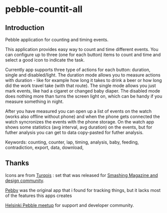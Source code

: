 # pebble-countit-all


## Introduction 

Pebble application for counting and timing events.

This application provides easy way to count and time different events. You can configure up to three (one for each button) items to count and time and select a good icon to indicate the task. 

Currently app supports three type of actions for each button: duration, single and disabled/light. The duration mode allows you to measure actions with duration - like for example how long it takes to drink a beer or how long did the work travel take (with that route). The single mode allows you just mark events, like had a cigaret or changed baby diaper. The disabled mode does nothing more than turns the screen light on, which can be handy if you measure something in night.

After you have measured you can open up a list of events on the watch (works also offline without phone) and when the phone gets connected the watch syncronizes the events with the phone storage. On the watch app shows some statistics (avg interval, avg duration) on the events, but for futher analysis you can get to data copy-pasted for futher analysis.



Keywords: counting, counter, lap, timing, analysis, baby, feeding, contradiction, export, data, download, 


## Thanks

Icons are from [Turqois](http://turqois.com) : set that was released for [Smashing Magazine and design community](http://gemicon.net).

[Pebby](https://github.com/Arlanthir/pebby) was the original app that i found for tracking things, but it lacks most of the features this apps creates 

[Helsinki Pebble meetup](http://www.meetup.com/PebbleHEL/) for support and developer community.


